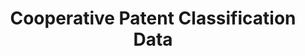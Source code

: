 ---
layout: default
bigquery: https://console.cloud.google.com/bigquery?p=patents-public-data&d=cpc&page=dataset
citation: '“Cooperative Patent Classification” by the EPO and USPTO, for public use. '
contributors: EPO, USPTO
cost: None
description: Cooperative Patent Classification Data contains the scheme and definitions
  of the Cooperative Patent Classification system for classifying patent documents.
  The CPC is the result of a partnership between the EPO and the USPTO in their joint
  effort to develop a common, internationally compatible classification system for
  technical documents, in particular patent publications, which will be used by both
  offices in the patent granting process
documentation: https://www.cooperativepatentclassification.org/cpcSchemeAndDefinitions
last_edit: Mon, 04 Apr 2022 19:07:06 GMT
location: https://www.cooperativepatentclassification.org/index
maintained_by: USPTO, EPO
schema_fields: '[''status'', ''title_part'', ''ipc_concordant'', ''symbol'', ''informative_references'',
  ''sizeCache'', ''parents'', ''application_references'', ''synonyms'', ''notAllocatable'',
  ''child_groups'', ''applicationReferences'', ''level'', ''breakdown_code'', ''children'',
  ''additional_only'', ''titlePart'', ''limiting_references'', ''titleFull'', ''ipcConcordant'',
  ''childGroups'', ''dateRevised'', ''not_allocatable'', ''date_revised'', ''definition'',
  ''informativeReferences'', ''residual_references'', ''residualReferences'', ''title_full'',
  ''breakdownCode'', ''limitingReferences'', ''glossary'']'
shortname: cooperative_patent_classification
tags:
- patents
- science
title: Cooperative Patent Classification Data
uuid: 984374a7-16e9-4b35-9445-458daceb01bf
---